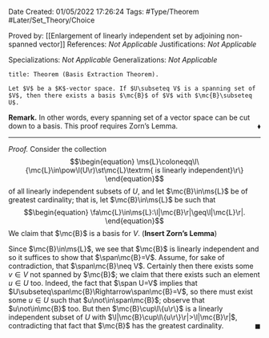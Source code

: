 <div class="topSpace"></div>

Date Created: 01/05/2022 17:26:24
Tags: #Type/Theorem #Later/Set_Theory/Choice

Proved by: [[Enlargement of linearly independent set by adjoining non-spanned vector]]
References: <i>Not Applicable</i>
Justifications: <i>Not Applicable</i>

Specializations: <i>Not Applicable</i>
Generalizations: <i>Not Applicable</i>

``` ad-Theorem
title: Theorem (Basis Extraction Theorem).

Let $V$ be a $K$-vector space. If $U\subseteq V$ is a spanning set of $V$, then there exists a basis $\mc{B}$ of $V$ with $\mc{B}\subseteq U$.

```

<b>Remark.</b> In other words, every spanning set of a vector space can be cut down to a basis. This proof requires Zorn’s Lemma.<span style="float:right;">$\blacklozenge$</span>

---

<i>Proof.</i> Consider the collection
$$\begin{equation}
    \ms{L}\coloneqq\l\{\mc{L}\in\pow\l(U\r)\st\mc{L}\textrm{ is linearly independent}\r\}
\end{equation}$$
of all linearly independent subsets of $U$, and let $\mc{B}\in\ms{L}$ be of greatest cardinality; that is, let $\mc{B}\in\ms{L}$ be such that
$$\begin{equation}
    \fa\mc{L}\in\ms{L}:\l|\mc{B}\r|\geq\l|\mc{L}\r|.
\end{equation}$$
We claim that $\mc{B}$ is a basis for $V$. (<b>Insert Zorn’s Lemma</b>)

Since $\mc{B}\in\ms{L}$, we see that $\mc{B}$ is linearly independent and so it suffices to show that $\span\mc{B}=V$. Assume, for sake of contradiction, that $\span\mc{B}\neq V$. Certainly then there exists some $v\in V$ not spanned by $\mc{B}$; we claim that there exists such an element $u\in U$ too. Indeed, the fact that $\span U=V$ implies that $U\subseteq\span\mc{B}\Rightarrow\span\mc{B}=V$, so there must exist some $u\in U$ such that $u\not\in\span\mc{B}$; observe that $u\not\in\mc{B}$ too. But then $\mc{B}\cup\l\{u\r\}$ is a linearly independent subset of $U$ with $\l|\mc{B}\cup\l\{u\r\}\r|>\l|\mc{B}\r|$, contradicting that fact that $\mc{B}$ has the greatest cardinality.<span style="float:right;">$\blacksquare$</span>
